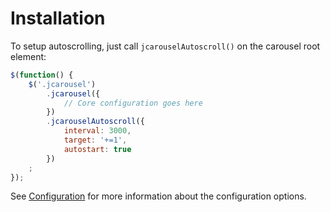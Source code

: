 Installation
============

To setup autoscrolling, just call `jcarouselAutoscroll()` on the carousel root
element:

```javascript
$(function() {
    $('.jcarousel')
        .jcarousel({
            // Core configuration goes here
        })
        .jcarouselAutoscroll({
            interval: 3000,
            target: '+=1',
            autostart: true
        })
    ;
});
```

See [Configuration](configuration.md) for more information about the
configuration options.